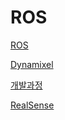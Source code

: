 # ROS

[ROS](Pick-and-place-KOR-/Pick-and-place/ROS설치방법.md)

[Dynamixel](Pick-and-place/Dynamixel관련.md)

[개발과정](Pick-and-place/개발과정.md)

[RealSense](Pick-and-place/Realsense사용관련.md)
